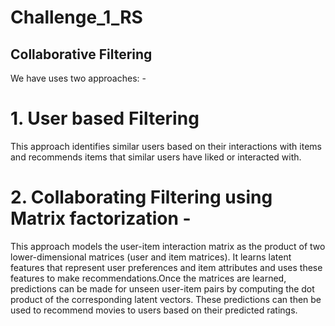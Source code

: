 # Challenge_1_RS

## Collaborative Filtering 

We have uses two approaches: -

# 1. User based Filtering

This approach identifies similar users based on their interactions with items and recommends items that similar users have liked or interacted with.


# 2. Collaborating Filtering using Matrix factorization - 

This approach models the user-item interaction matrix as the product of two lower-dimensional matrices (user and item matrices). It learns latent features that represent user preferences and item attributes and uses these features to make recommendations.Once the matrices are learned, predictions can be made for unseen user-item pairs by computing the dot product of the corresponding latent vectors. These predictions can then be used to recommend movies to users based on their predicted ratings.
